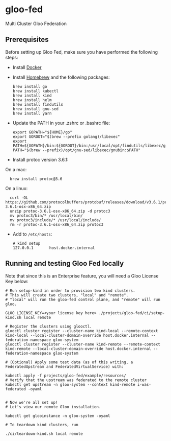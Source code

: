 # gloo-fed
Multi Cluster Gloo Federation

## Prerequisites

Before setting up Gloo Fed, make sure you have performed the following steps:

* Install [Docker](https://docs.docker.com/docker-for-mac/install/)
* Install [Homebrew](https://brew.sh/) and the following packages:

      brew install go
      brew install kubectl
      brew install kind
      brew install helm
      brew install findutils
      brew install gnu-sed
      brew install yarn

* Update the PATH in your .zshrc or .bashrc file:

      export GOPATH="${HOME}/go"
      export GOROOT="$(brew --prefix golang)/libexec"
      export PATH=${GOPATH}/bin:${GOROOT}/bin:/usr/local/opt/findutils/libexec/gnubin:/usr/local/bin:$PATH
      PATH="$(brew --prefix)/opt/gnu-sed/libexec/gnubin:$PATH"

* Install protoc version 3.6.1:

On a mac:

      brew install protoc@3.6

On a linux:

      curl -OL https://github.com/protocolbuffers/protobuf/releases/download/v3.6.1/protoc-3.6.1-osx-x86_64.zip
      unzip protoc-3.6.1-osx-x86_64.zip -d protoc3
      mv protoc3/bin/* /usr/local/bin/
      mv protoc3/include/* /usr/local/include/
      rm -r protoc-3.6.1-osx-x86_64.zip protoc3

* Add to `/etc/hosts`:

      # kind setup
      127.0.0.1       host.docker.internal

## Running and testing Gloo Fed locally

Note that since this is an Enterprise feature, you will need a Gloo License Key below:

```shell script
# Run setup-kind in order to provision two kind clusters.
# This will create two clusters, "local" and "remote".
# "local" will run the gloo-fed control plane, and "remote" will run gloo.

GLOO_LICENSE_KEY=<your license key here> ./projects/gloo-fed/ci/setup-kind.sh local remote

# Register the clusters using glooctl.
glooctl cluster register --cluster-name kind-local --remote-context kind-local --local-cluster-domain-override host.docker.internal --federation-namespace gloo-system
glooctl cluster register --cluster-name kind-remote --remote-context kind-remote --local-cluster-domain-override host.docker.internal --federation-namespace gloo-system

# (Optional) Apply some test data (as of this writing, a FederatedUpstream and FederatedVirtualService) with:

kubectl apply -f projects/gloo-fed/example/resources/
# Verify that the upstream was federated to the remote cluster
kubectl get upstream -n gloo-system --context kind-remote i-was-federated -oyaml


# Now we're all set up!
# Let's view our remote Gloo installation.

kubectl get glooinstance -n gloo-system -oyaml

# To teardown kind clusters, run

./ci/teardown-kind.sh local remote
```
